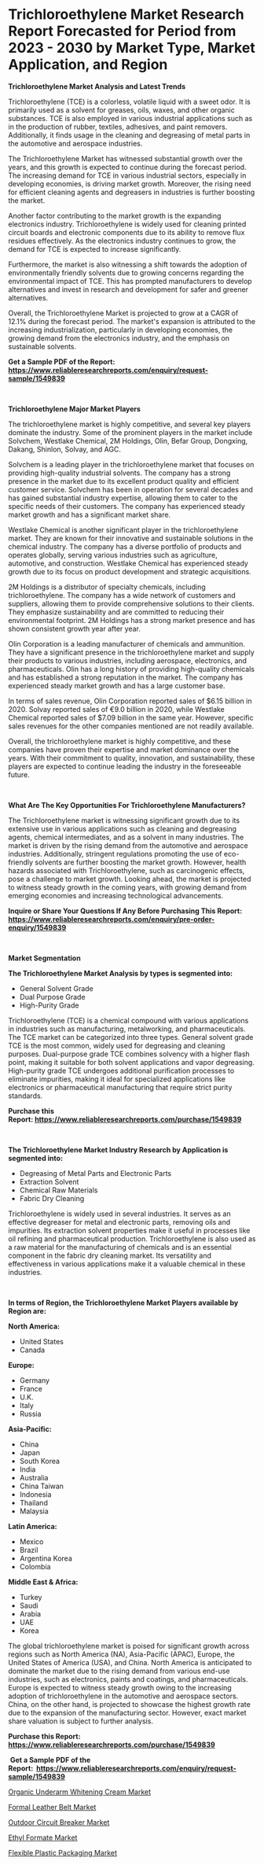 <p><h1>Trichloroethylene Market Research Report Forecasted for Period from 2023 -  2030 by Market Type, Market Application, and Region</h1></p><p><strong>Trichloroethylene Market Analysis and Latest Trends</strong></p>
<p><p>Trichloroethylene (TCE) is a colorless, volatile liquid with a sweet odor. It is primarily used as a solvent for greases, oils, waxes, and other organic substances. TCE is also employed in various industrial applications such as in the production of rubber, textiles, adhesives, and paint removers. Additionally, it finds usage in the cleaning and degreasing of metal parts in the automotive and aerospace industries.</p><p>The Trichloroethylene Market has witnessed substantial growth over the years, and this growth is expected to continue during the forecast period. The increasing demand for TCE in various industrial sectors, especially in developing economies, is driving market growth. Moreover, the rising need for efficient cleaning agents and degreasers in industries is further boosting the market.</p><p>Another factor contributing to the market growth is the expanding electronics industry. Trichloroethylene is widely used for cleaning printed circuit boards and electronic components due to its ability to remove flux residues effectively. As the electronics industry continues to grow, the demand for TCE is expected to increase significantly.</p><p>Furthermore, the market is also witnessing a shift towards the adoption of environmentally friendly solvents due to growing concerns regarding the environmental impact of TCE. This has prompted manufacturers to develop alternatives and invest in research and development for safer and greener alternatives.</p><p>Overall, the Trichloroethylene Market is projected to grow at a CAGR of 12.1% during the forecast period. The market's expansion is attributed to the increasing industrialization, particularly in developing economies, the growing demand from the electronics industry, and the emphasis on sustainable solvents.</p></p>
<p><strong>Get a Sample PDF of the Report:&nbsp; <a href="https://www.reliableresearchreports.com/enquiry/request-sample/1549839">https://www.reliableresearchreports.com/enquiry/request-sample/1549839</a></strong></p>
<p>&nbsp;</p>
<p><strong>Trichloroethylene Major Market Players</strong></p>
<p><p>The trichloroethylene market is highly competitive, and several key players dominate the industry. Some of the prominent players in the market include Solvchem, Westlake Chemical, 2M Holdings, Olin, Befar Group, Dongxing, Dakang, Shinlon, Solvay, and AGC. </p><p>Solvchem is a leading player in the trichloroethylene market that focuses on providing high-quality industrial solvents. The company has a strong presence in the market due to its excellent product quality and efficient customer service. Solvchem has been in operation for several decades and has gained substantial industry expertise, allowing them to cater to the specific needs of their customers. The company has experienced steady market growth and has a significant market share.</p><p>Westlake Chemical is another significant player in the trichloroethylene market. They are known for their innovative and sustainable solutions in the chemical industry. The company has a diverse portfolio of products and operates globally, serving various industries such as agriculture, automotive, and construction. Westlake Chemical has experienced steady growth due to its focus on product development and strategic acquisitions.</p><p>2M Holdings is a distributor of specialty chemicals, including trichloroethylene. The company has a wide network of customers and suppliers, allowing them to provide comprehensive solutions to their clients. They emphasize sustainability and are committed to reducing their environmental footprint. 2M Holdings has a strong market presence and has shown consistent growth year after year.</p><p>Olin Corporation is a leading manufacturer of chemicals and ammunition. They have a significant presence in the trichloroethylene market and supply their products to various industries, including aerospace, electronics, and pharmaceuticals. Olin has a long history of providing high-quality chemicals and has established a strong reputation in the market. The company has experienced steady market growth and has a large customer base.</p><p>In terms of sales revenue, Olin Corporation reported sales of $6.15 billion in 2020. Solvay reported sales of €9.0 billion in 2020, while Westlake Chemical reported sales of $7.09 billion in the same year. However, specific sales revenues for the other companies mentioned are not readily available.</p><p>Overall, the trichloroethylene market is highly competitive, and these companies have proven their expertise and market dominance over the years. With their commitment to quality, innovation, and sustainability, these players are expected to continue leading the industry in the foreseeable future.</p></p>
<p>&nbsp;</p>
<p><strong>What Are The Key Opportunities For Trichloroethylene Manufacturers?</strong></p>
<p><p>The Trichloroethylene market is witnessing significant growth due to its extensive use in various applications such as cleaning and degreasing agents, chemical intermediates, and as a solvent in many industries. The market is driven by the rising demand from the automotive and aerospace industries. Additionally, stringent regulations promoting the use of eco-friendly solvents are further boosting the market growth. However, health hazards associated with Trichloroethylene, such as carcinogenic effects, pose a challenge to market growth. Looking ahead, the market is projected to witness steady growth in the coming years, with growing demand from emerging economies and increasing technological advancements.</p></p>
<p><strong>Inquire or Share Your Questions If Any Before Purchasing This Report: <a href="https://www.reliableresearchreports.com/enquiry/pre-order-enquiry/1549839">https://www.reliableresearchreports.com/enquiry/pre-order-enquiry/1549839</a></strong></p>
<p>&nbsp;</p>
<p><strong>Market Segmentation</strong></p>
<p><strong>The Trichloroethylene Market Analysis by types is segmented into:</strong></p>
<p><ul><li>General Solvent Grade</li><li>Dual Purpose Grade</li><li>High-Purity Grade</li></ul></p>
<p><p>Trichloroethylene (TCE) is a chemical compound with various applications in industries such as manufacturing, metalworking, and pharmaceuticals. The TCE market can be categorized into three types. General solvent grade TCE is the most common, widely used for degreasing and cleaning purposes. Dual-purpose grade TCE combines solvency with a higher flash point, making it suitable for both solvent applications and vapor degreasing. High-purity grade TCE undergoes additional purification processes to eliminate impurities, making it ideal for specialized applications like electronics or pharmaceutical manufacturing that require strict purity standards.</p></p>
<p><strong>Purchase this Report:&nbsp;<a href="https://www.reliableresearchreports.com/purchase/1549839">https://www.reliableresearchreports.com/purchase/1549839</a></strong></p>
<p>&nbsp;</p>
<p><strong>The Trichloroethylene Market Industry Research by Application is segmented into:</strong></p>
<p><ul><li>Degreasing of Metal Parts and Electronic Parts</li><li>Extraction Solvent</li><li>Chemical Raw Materials</li><li>Fabric Dry Cleaning</li></ul></p>
<p><p>Trichloroethylene is widely used in several industries. It serves as an effective degreaser for metal and electronic parts, removing oils and impurities. Its extraction solvent properties make it useful in processes like oil refining and pharmaceutical production. Trichloroethylene is also used as a raw material for the manufacturing of chemicals and is an essential component in the fabric dry cleaning market. Its versatility and effectiveness in various applications make it a valuable chemical in these industries.</p></p>
<p>&nbsp;</p>
<p><strong>In terms of Region, the Trichloroethylene Market Players available by Region are:</strong></p>
<p>
    <p> <strong> North America: </strong>
        <ul>
            <li>United States</li>
            <li>Canada</li>
        </ul>
        </p> 
    <p> <strong> Europe: </strong>
        <ul>
            <li>Germany</li>
            <li>France</li>
            <li>U.K.</li>
            <li>Italy</li>
            <li>Russia</li>
        </ul>
        </p> 
    <p> <strong> Asia-Pacific: </strong>
        <ul>
            <li>China</li>
            <li>Japan</li>
            <li>South Korea</li>
            <li>India</li>
            <li>Australia</li>
            <li>China Taiwan</li>
            <li>Indonesia</li>
            <li>Thailand</li>
            <li>Malaysia</li>
        </ul>
        </p> 
    <p> <strong> Latin America: </strong>
        <ul>
            <li>Mexico</li>
            <li>Brazil</li>
            <li>Argentina Korea</li>
            <li>Colombia</li>
        </ul>
        </p> 
    <p> <strong> Middle East & Africa: </strong>
        <ul>
            <li>Turkey</li>
            <li>Saudi</li>
            <li>Arabia</li>
            <li>UAE</li>
            <li>Korea</li>
        </ul>
    </p>
    </p>
<p><p>The global trichloroethylene market is poised for significant growth across regions such as North America (NA), Asia-Pacific (APAC), Europe, the United States of America (USA), and China. North America is anticipated to dominate the market due to the rising demand from various end-use industries, such as electronics, paints and coatings, and pharmaceuticals. Europe is expected to witness steady growth owing to the increasing adoption of trichloroethylene in the automotive and aerospace sectors. China, on the other hand, is projected to showcase the highest growth rate due to the expansion of the manufacturing sector. However, exact market share valuation is subject to further analysis.</p></p>
<p><strong>Purchase this Report: <a href="https://www.reliableresearchreports.com/purchase/1549839">https://www.reliableresearchreports.com/purchase/1549839</a></strong></p>
<p>&nbsp;<strong>Get a Sample PDF of the Report:&nbsp;&nbsp;<a href="https://www.reliableresearchreports.com/enquiry/request-sample/1549839">https://www.reliableresearchreports.com/enquiry/request-sample/1549839</a></strong></p>
<p><strong></strong></p>
<p><p><a href="https://medium.com/@tanaysamar7412/organic-underarm-whitening-cream-market-exploring-market-share-market-trends-and-future-growth-154435c41612">Organic Underarm Whitening Cream Market</a></p><p><a href="https://medium.com/@zaidjeet11730/analyzing-formal-leather-belt-market-global-industry-perspective-and-forecast-2023-to-2030-7dc270a975c3">Formal Leather Belt Market</a></p><p><a href="https://medium.com/@loyceharber/outdoor-circuit-breaker-market-share-evolution-and-market-growth-trends-2023-2030-e7e8faae77f3">Outdoor Circuit Breaker Market</a></p><p><a href="https://github.com/Chiragrp26/Market-Research-Report-List-1/blob/main/ethyl-formate-market.md">Ethyl Formate Market</a></p><p><a href="https://github.com/AKSHATREPORTPRIME/Market-Research-Report-List-1/blob/main/flexible-plastic-packaging-market.md">Flexible Plastic Packaging Market</a></p></p>
